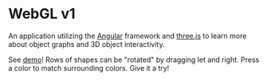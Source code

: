 # WebGL v1

An application utilizing the [Angular](https://angular.io/) framework and [three.js](https://threejs.org/) to learn more about object graphs and 3D object interactivity.

See [demo](https://daveteply.github.io/webgl-v1?i=25)! Rows of shapes can be "rotated" by dragging let and right. Press a color to match surrounding colors. Give it a try!
